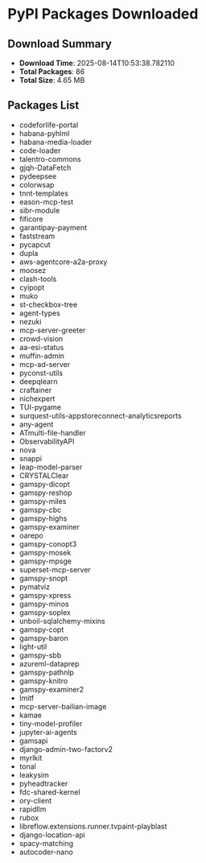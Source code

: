 # PyPI Packages Downloaded

## Download Summary
- **Download Time**: 2025-08-14T10:53:38.782110
- **Total Packages**: 86
- **Total Size**: 4.65 MB

## Packages List
- codeforlife-portal
- habana-pyhlml
- habana-media-loader
- code-loader
- talentro-commons
- gjqh-DataFetch
- pydeepsee
- colorwsap
- tnnt-templates
- eason-mcp-test
- sibr-module
- fificore
- garantipay-payment
- faststream
- pycapcut
- dupla
- aws-agentcore-a2a-proxy
- moosez
- clash-tools
- cyipopt
- muko
- st-checkbox-tree
- agent-types
- nezuki
- mcp-server-greeter
- crowd-vision
- aa-esi-status
- muffin-admin
- mcp-ad-server
- pyconst-utils
- deepqlearn
- craftainer
- nichexpert
- TUI-pygame
- surquest-utils-appstoreconnect-analyticsreports
- any-agent
- ATmulti-file-handler
- ObservabilityAPI
- nova
- snappi
- leap-model-parser
- CRYSTALClear
- gamspy-dicopt
- gamspy-reshop
- gamspy-miles
- gamspy-cbc
- gamspy-highs
- gamspy-examiner
- oarepo
- gamspy-conopt3
- gamspy-mosek
- gamspy-mpsge
- superset-mcp-server
- gamspy-snopt
- pymatviz
- gamspy-xpress
- gamspy-minos
- gamspy-soplex
- unboil-sqlalchemy-mixins
- gamspy-copt
- gamspy-baron
- light-util
- gamspy-sbb
- azureml-dataprep
- gamspy-pathnlp
- gamspy-knitro
- gamspy-examiner2
- lmitf
- mcp-server-bailian-image
- kamae
- tiny-model-profiler
- jupyter-ai-agents
- gamsapi
- django-admin-two-factorv2
- myrlkit
- tonal
- leakysim
- pyheadtracker
- fdc-shared-kernel
- ory-client
- rapidllm
- rubox
- libreflow.extensions.runner.tvpaint-playblast
- django-location-api
- spacy-matching
- autocoder-nano
